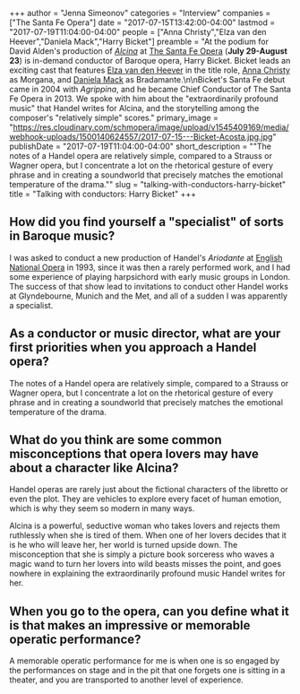 +++
author = "Jenna Simeonov"
categories = "Interview"
companies = ["The Santa Fe Opera"]
date = "2017-07-15T13:42:00-04:00"
lastmod = "2017-07-19T11:04:00-04:00"
people = ["Anna Christy","Elza van den Heever","Daniela Mack","Harry Bicket"]
preamble = "At the podium for David Alden's production of [*Alcina*](https://www.santafeopera.org/operas-and-ticketing/alcina) at [The Santa Fe Opera](/scene/companies/the-santa-fe-opera/) (**July 29-August 23**) is in-demand conductor of Baroque opera, Harry Bicket. Bicket leads an exciting cast that features [Elza van den Heever](/talking-with-singers-elza-van-den-heever/) in the title role, [Anna Christy](/scene/people/anna-christy/) as Morgana, and [Daniela Mack](/talking-with-singers-daniela-mack/) as Bradamante.\n\nBicket's Santa Fe debut came in 2004 with *Agrippina*, and he became Chief Conductor of The Santa Fe Opera in 2013. We spoke with him about the \"extraordinarily profound music\" that Handel writes for Alcina, and the storytelling among the composer's \"relatively simple\" scores."
primary_image = "https://res.cloudinary.com/schmopera/image/upload/v1545409169/media/webhook-uploads/1500140624557/2017-07-15---Bicket-Acosta.jpg.jpg"
publishDate = "2017-07-19T11:04:00-04:00"
short_description = "&quot;The notes of a Handel opera are relatively simple, compared to a Strauss or Wagner opera, but I concentrate a lot on the rhetorical gesture of every phrase and in creating a soundworld that precisely matches the emotional temperature of the drama.&quot;"
slug = "talking-with-conductors-harry-bicket"
title = "Talking with conductors: Harry Bicket"
+++

## How did you find yourself a "specialist" of sorts in Baroque music?
 
I was asked to conduct a new production of Handel's *Ariodante* at [English National Opera](/scene/companies/english-national-opera/) in 1993, since it was then a rarely performed work, and I had some experience of playing harpsichord with early music groups in London. The success of that show lead to invitations to conduct other Handel works at Glyndebourne, Munich and the Met, and all of a sudden I was apparently a specialist.
 
## As a conductor or music director, what are your first priorities when you approach a Handel opera?
 
The notes of a Handel opera are relatively simple, compared to a Strauss or Wagner opera, but I concentrate a lot on the rhetorical gesture of every phrase and in creating a soundworld that precisely matches the emotional temperature of the drama.
 
## What do you think are some common misconceptions that opera lovers may have about a character like Alcina?

Handel operas are rarely just about the fictional characters of the libretto or even the plot. They are vehicles to explore every facet of human emotion, which is why they seem so modern in many ways. 

Alcina is a powerful, seductive woman who takes lovers and rejects them ruthlessly when she is tired of them. When one of her lovers decides that it is he who will leave her, her world is turned upside down. The misconception that she is simply a picture book sorceress who waves a magic wand to turn her lovers into wild beasts misses the point, and goes nowhere in explaining the extraordinarily profound music Handel writes for her.
 
## When you go to the opera, can you define what it is that makes an impressive or memorable operatic performance?

A memorable operatic performance for me is when one is so engaged by the performances on stage and in the pit that one forgets one is sitting in a theater, and you are transported to another level of experience.
